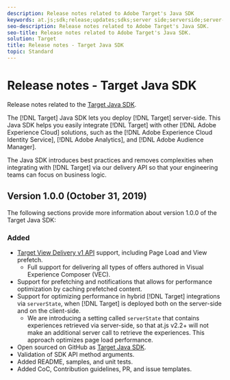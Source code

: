 ```yaml
---
description: Release notes related to Adobe Target's Java SDK
keywords: at.js;sdk;release;updates;sdks;server side;serverside;server-side;java;java sdk
seo-description: Release notes related to Adobe Target's Java SDK.
seo-title: Release notes related to Adobe Target's Java SDK.
solution: Target
title: Release notes - Target Java SDK
topic: Standard
---
```


# Release notes - Target Java SDK

Release notes related to the [Target Java SDK](https://github.com/adobe/target-java-sdk).

The [!DNL Target] Java SDK lets you deploy [!DNL Target] server-side. This Java SDK helps you easily integrate [!DNL Target] with other [!DNL Adobe Experience Cloud] solutions, such as the [!DNL Adobe Experience Cloud Identity Service], [!DNL Adobe Analytics], and [!DNL Adobe Audience Manager].

The Java SDK introduces best practices and removes complexities when integrating with [!DNL Target] via our delivery API so that your engineering teams can focus on business logic.

## Version 1.0.0 (October 31, 2019)

The following sections provide more information about version 1.0.0 of the Target Java SDK:

### Added

* [Target View Delivery v1 API](https://developers.adobetarget.com/api/delivery-api/) support, including Page Load and View prefetch.
  * Full support for delivering all types of offers authored in Visual Experience Composer (VEC).
* Support for prefetching and notifications that allows for performance optimization by caching prefetched content.
* Support for optimizing performance in hybrid [!DNL Target] integrations via `serverState`, when [!DNL Target] is deployed both on the server-side and on the client-side.
  * We are introducing a setting called `serverState` that contains experiences retrieved via server-side, so that at.js v2.2+ will not make an additional server call to retrieve the experiences. This approach optimizes page load performance.
* Open sourced on GitHub as [Target Java SDK](https://github.com/adobe/target-java-sdk).
* Validation of SDK API method arguments.
* Added README, samples, and unit tests.
* Added CoC, Contribution guidelines, PR, and issue templates.

